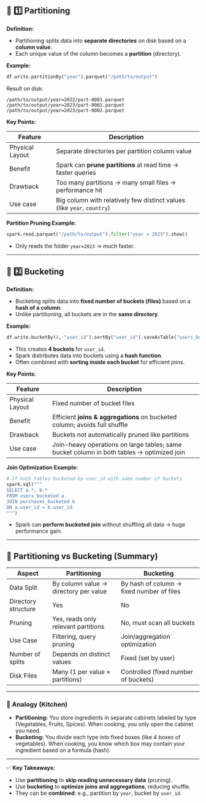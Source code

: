 ## 🔹 1️⃣ Partitioning

**Definition:**

* Partitioning splits data into **separate directories** on disk based on a **column value**.
* Each unique value of the column becomes a **partition** (directory).

**Example:**

```python
df.write.partitionBy("year").parquet("/path/to/output")
```

Result on disk:

```
/path/to/output/year=2022/part-0001.parquet
/path/to/output/year=2023/part-0001.parquet
/path/to/output/year=2023/part-0002.parquet
```

**Key Points:**

| Feature         | Description                                                             |
| --------------- | ----------------------------------------------------------------------- |
| Physical Layout | Separate directories per partition column value                         |
| Benefit         | Spark can **prune partitions** at read time → faster queries            |
| Drawback        | Too many partitions → many small files → performance hit                |
| Use case        | Big column with relatively few distinct values (like `year`, `country`) |

**Partition Pruning Example:**

```python
spark.read.parquet("/path/to/output").filter("year = 2023").show()
```

* Only reads the folder `year=2023` → much faster.

---

## 🔹 2️⃣ Bucketing

**Definition:**

* Bucketing splits data into **fixed number of buckets (files)** based on a **hash of a column**.
* Unlike partitioning, all buckets are in the **same directory**.

**Example:**

```python
df.write.bucketBy(4, "user_id").sortBy("user_id").saveAsTable("users_bucketed")
```

* This creates **4 buckets** for `user_id`.
* Spark distributes data into buckets using a **hash function**.
* Often combined with **sorting inside each bucket** for efficient joins.

**Key Points:**

| Feature         | Description                                                                               |
| --------------- | ----------------------------------------------------------------------------------------- |
| Physical Layout | Fixed number of bucket files                                                              |
| Benefit         | Efficient **joins & aggregations** on bucketed column; avoids full shuffle                |
| Drawback        | Buckets not automatically pruned like partitions                                          |
| Use case        | Join-heavy operations on large tables; same bucket column in both tables → optimized join |

**Join Optimization Example:**

```python
# If both tables bucketed by user_id with same number of buckets
spark.sql("""
SELECT a.*, b.*
FROM users_bucketed a
JOIN purchases_bucketed b
ON a.user_id = b.user_id
""")
```

* Spark can **perform bucketed join** without shuffling all data → huge performance gain.

---

## 🔹 Partitioning vs Bucketing (Summary)

| Aspect              | Partitioning                          | Bucketing                                 |
| ------------------- | ------------------------------------- | ----------------------------------------- |
| Data Split          | By column value → directory per value | By hash of column → fixed number of files |
| Directory structure | Yes                                   | No                                        |
| Pruning             | Yes, reads only relevant partitions   | No, must scan all buckets                 |
| Use Case            | Filtering, query pruning              | Join/aggregation optimization             |
| Number of splits    | Depends on distinct values            | Fixed (set by user)                       |
| Disk Files          | Many (1 per value × partitions)       | Controlled (fixed number of buckets)      |

---

### 🔹 Analogy (Kitchen)

* **Partitioning:** You store ingredients in separate cabinets labeled by type (Vegetables, Fruits, Spices). When cooking, you only open the cabinet you need.
* **Bucketing:** You divide each type into fixed boxes (like 4 boxes of vegetables). When cooking, you know which box may contain your ingredient based on a formula (hash).

---

✅ **Key Takeaways:**

* Use **partitioning** to **skip reading unnecessary data** (pruning).
* Use **bucketing** to **optimize joins and aggregations**, reducing shuffle.
* They can be **combined**: e.g., partition by `year`, bucket by `user_id`.
